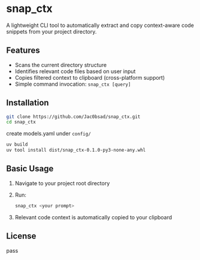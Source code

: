 # snap_ctx

A lightweight CLI tool to automatically extract and copy context-aware code snippets from your project directory.

## Features

- Scans the current directory structure
- Identifies relevant code files based on user input
- Copies filtered context to clipboard (cross-platform support)
- Simple command invocation: `snap_ctx [query]`

## Installation

```bash
git clone https://github.com/Jac0bsad/snap_ctx.git
cd snap_ctx
```

create models.yaml under `config/`

```bash
uv build
uv tool install dist/snap_ctx-0.1.0-py3-none-any.whl
```

## Basic Usage

1. Navigate to your project root directory
2. Run:

   ```bash
   snap_ctx <your prompt>
   ```

3. Relevant code context is automatically copied to your clipboard

## License

pass
